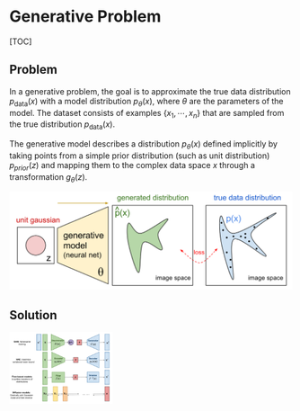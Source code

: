 # Generative Problem

[TOC]

## Problem

In a generative problem, the goal is to approximate the true data distribution $p_{\text{data}}(x)$ with a model distribution $p_{\theta}(x)$, where $\theta$ are the parameters of the model. The dataset consists of examples $\{x_1, \cdots, x_n\}$ that are sampled from the true distribution $p_{\text{data}}(x)$.

The generative model describes a distribution $p_{\theta}(x)$ defined implicitly by taking points from a simple prior distribution (such as unit distribution) $p_{prior}(z)$ and mapping them to the complex data space $x$ through a transformation $g_\theta(z)$. 

![gen_models_diag_2](./assets/gen_models_diag_2.svg)

## Solution

<img src="assets/generative-overview.png" alt="img" style="zoom: 18%;" />